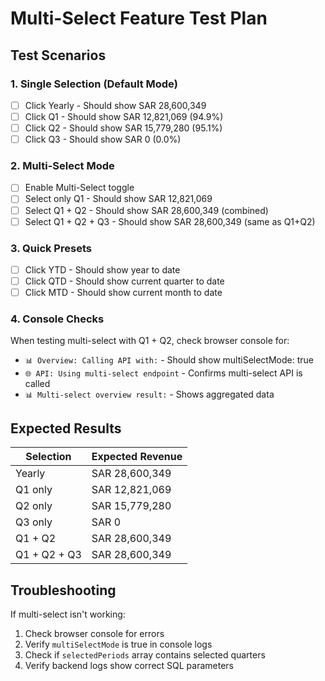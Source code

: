 # Multi-Select Feature Test Plan

## Test Scenarios

### 1. Single Selection (Default Mode)
- [ ] Click Yearly - Should show SAR 28,600,349
- [ ] Click Q1 - Should show SAR 12,821,069 (94.9%)
- [ ] Click Q2 - Should show SAR 15,779,280 (95.1%)
- [ ] Click Q3 - Should show SAR 0 (0.0%)

### 2. Multi-Select Mode
- [ ] Enable Multi-Select toggle
- [ ] Select only Q1 - Should show SAR 12,821,069
- [ ] Select Q1 + Q2 - Should show SAR 28,600,349 (combined)
- [ ] Select Q1 + Q2 + Q3 - Should show SAR 28,600,349 (same as Q1+Q2)

### 3. Quick Presets
- [ ] Click YTD - Should show year to date
- [ ] Click QTD - Should show current quarter to date
- [ ] Click MTD - Should show current month to date

### 4. Console Checks
When testing multi-select with Q1 + Q2, check browser console for:
- `📊 Overview: Calling API with:` - Should show multiSelectMode: true
- `🌐 API: Using multi-select endpoint` - Confirms multi-select API is called
- `📊 Multi-select overview result:` - Shows aggregated data

## Expected Results

| Selection | Expected Revenue |
|-----------|-----------------|
| Yearly | SAR 28,600,349 |
| Q1 only | SAR 12,821,069 |
| Q2 only | SAR 15,779,280 |
| Q3 only | SAR 0 |
| Q1 + Q2 | SAR 28,600,349 |
| Q1 + Q2 + Q3 | SAR 28,600,349 |

## Troubleshooting

If multi-select isn't working:
1. Check browser console for errors
2. Verify `multiSelectMode` is true in console logs
3. Check if `selectedPeriods` array contains selected quarters
4. Verify backend logs show correct SQL parameters